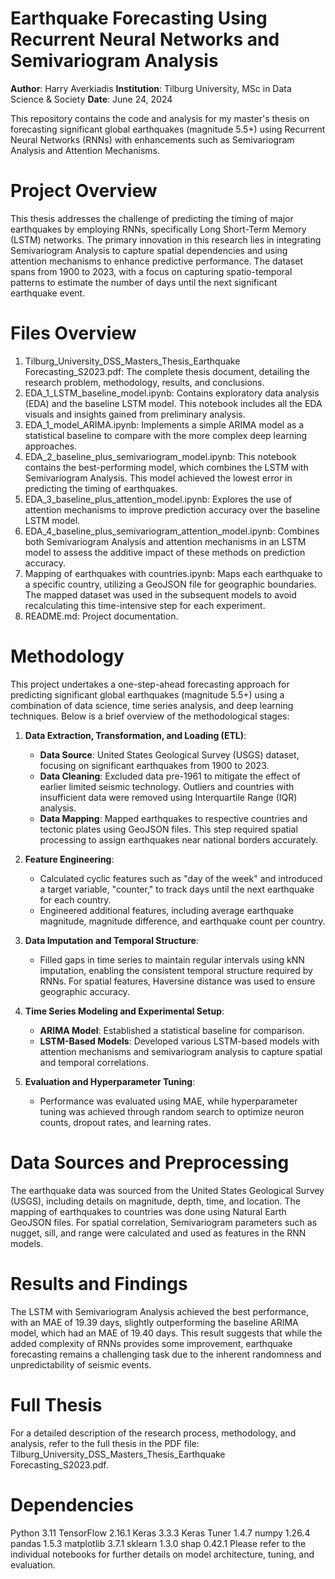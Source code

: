 # Earthquake Forecasting Using Recurrent Neural Networks and Semivariogram Analysis

**Author**: Harry Averkiadis
**Institution**: Tilburg University, MSc in Data Science & Society
**Date**: June 24, 2024

This repository contains the code and analysis for my master's thesis on forecasting significant global earthquakes (magnitude 5.5+) using Recurrent Neural Networks (RNNs) with enhancements such as Semivariogram Analysis and Attention Mechanisms.

# Project Overview
This thesis addresses the challenge of predicting the timing of major earthquakes by employing RNNs, specifically Long Short-Term Memory (LSTM) networks. The primary innovation in this research lies in integrating Semivariogram Analysis to capture spatial dependencies and using attention mechanisms to enhance predictive performance. The dataset spans from 1900 to 2023, with a focus on capturing spatio-temporal patterns to estimate the number of days until the next significant earthquake event.

# Files Overview
1) Tilburg_University_DSS_Masters_Thesis_Earthquake Forecasting_S2023.pdf: The complete thesis document, detailing the research problem, methodology, results, and conclusions.
2) EDA_1_LSTM_baseline_model.ipynb: Contains exploratory data analysis (EDA) and the baseline LSTM model. This notebook includes all the EDA visuals and insights gained from preliminary analysis.
3) EDA_1_model_ARIMA.ipynb: Implements a simple ARIMA model as a statistical baseline to compare with the more complex deep learning approaches.
4) EDA_2_baseline_plus_semivariogram_model.ipynb: This notebook contains the best-performing model, which combines the LSTM with Semivariogram Analysis. This model achieved the lowest error in predicting the timing of earthquakes.
5) EDA_3_baseline_plus_attention_model.ipynb: Explores the use of attention mechanisms to improve prediction accuracy over the baseline LSTM model.
6) EDA_4_baseline_plus_semivariogram_attention_model.ipynb: Combines both Semivariogram Analysis and attention mechanisms in an LSTM model to assess the additive impact of these methods on prediction accuracy.
7) Mapping of earthquakes with countries.ipynb: Maps each earthquake to a specific country, utilizing a GeoJSON file for geographic boundaries. The mapped dataset was used in the subsequent models to avoid recalculating this time-intensive step for each experiment.
8) README.md: Project documentation.

# Methodology
This project undertakes a one-step-ahead forecasting approach for predicting significant global earthquakes (magnitude 5.5+) using a combination of data science, time series analysis, and deep learning techniques. Below is a brief overview of the methodological stages:

1. **Data Extraction, Transformation, and Loading (ETL)**:
   - **Data Source**: United States Geological Survey (USGS) dataset, focusing on significant earthquakes from 1900 to 2023.
   - **Data Cleaning**: Excluded data pre-1961 to mitigate the effect of earlier limited seismic technology. Outliers and countries with insufficient data were removed using Interquartile Range (IQR) analysis.
   - **Data Mapping**: Mapped earthquakes to respective countries and tectonic plates using GeoJSON files. This step required spatial processing to assign earthquakes near national borders accurately.

2. **Feature Engineering**:
   - Calculated cyclic features such as "day of the week" and introduced a target variable, "counter," to track days until the next earthquake for each country.
   - Engineered additional features, including average earthquake magnitude, magnitude difference, and earthquake count per country.

3. **Data Imputation and Temporal Structure**:
   - Filled gaps in time series to maintain regular intervals using kNN imputation, enabling the consistent temporal structure required by RNNs. For spatial features, Haversine distance was used to ensure geographic accuracy.

4. **Time Series Modeling and Experimental Setup**:
   - **ARIMA Model**: Established a statistical baseline for comparison.
   - **LSTM-Based Models**: Developed various LSTM-based models with attention mechanisms and semivariogram analysis to capture spatial and temporal correlations.

5. **Evaluation and Hyperparameter Tuning**:
   - Performance was evaluated using MAE, while hyperparameter tuning was achieved through random search to optimize neuron counts, dropout rates, and learning rates.

# Data Sources and Preprocessing
The earthquake data was sourced from the United States Geological Survey (USGS), including details on magnitude, depth, time, and location. The mapping of earthquakes to countries was done using Natural Earth GeoJSON files. For spatial correlation, Semivariogram parameters such as nugget, sill, and range were calculated and used as features in the RNN models.

# Results and Findings
The LSTM with Semivariogram Analysis achieved the best performance, with an MAE of 19.39 days, slightly outperforming the baseline ARIMA model, which had an MAE of 19.40 days. This result suggests that while the added complexity of RNNs provides some improvement, earthquake forecasting remains a challenging task due to the inherent randomness and unpredictability of seismic events.

# Full Thesis
For a detailed description of the research process, methodology, and analysis, refer to the full thesis in the PDF file: Tilburg_University_DSS_Masters_Thesis_Earthquake Forecasting_S2023.pdf.

# Dependencies
Python 3.11
TensorFlow 2.16.1
Keras 3.3.3
Keras Tuner 1.4.7
numpy 1.26.4
pandas 1.5.3
matplotlib 3.7.1
sklearn 1.3.0
shap 0.42.1
Please refer to the individual notebooks for further details on model architecture, tuning, and evaluation.
